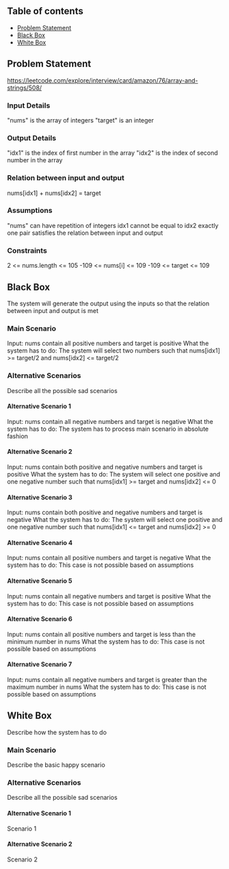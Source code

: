 ## Table of contents
* [Problem Statement](#problem-statement)
* [Black Box](#black-box)
* [White Box](#white-box)

## Problem Statement
https://leetcode.com/explore/interview/card/amazon/76/array-and-strings/508/

### Input Details
"nums" is the array of integers
"target" is an integer

### Output Details
"idx1" is the index of first number in the array
"idx2" is the index of second number in the array

### Relation between input and output
nums[idx1] + nums[idx2] = target

### Assumptions
"nums" can have repetition of integers
idx1 cannot be equal to idx2
exactly one pair satisfies the relation between input and output

### Constraints
2 <= nums.length <= 105
-109 <= nums[i] <= 109
-109 <= target <= 109

## Black Box
The system will generate the output using the inputs so that the relation between
input and output is met

### Main Scenario
Input: nums contain all positive numbers and target is positive
What the system has to do: The system will select two numbers such that
nums[idx1] >= target/2 and nums[idx2] <= target/2

### Alternative Scenarios
Describe all the possible sad scenarios

#### Alternative Scenario 1
Input: nums contain all negative numbers and target is negative
What the system has to do: The system has to process main scenario in absolute
fashion

#### Alternative Scenario 2
Input: nums contain both positive and negative numbers and target is positive
What the system has to do: The system will select one positive and one negative
number such that nums[idx1] >= target and nums[idx2] <= 0

#### Alternative Scenario 3
Input: nums contain both positive and negative numbers and target is negative
What the system has to do: The system will select one positive and one negative
number such that nums[idx1] <= target and nums[idx2] >= 0

#### Alternative Scenario 4
Input: nums contain all positive numbers and target is negative
What the system has to do: This case is not possible based on assumptions

#### Alternative Scenario 5
Input: nums contain all negative numbers and target is positive
What the system has to do: This case is not possible based on assumptions

#### Alternative Scenario 6
Input: nums contain all positive numbers and target is less than the minimum number in nums
What the system has to do: This case is not possible based on assumptions

#### Alternative Scenario 7
Input: nums contain all negative numbers and target is greater than the maximum number in nums
What the system has to do: This case is not possible based on assumptions

## White Box
Describe how the system has to do

### Main Scenario
Describe the basic happy scenario

### Alternative Scenarios
Describe all the possible sad scenarios

#### Alternative Scenario 1
Scenario 1

#### Alternative Scenario 2
Scenario 2

